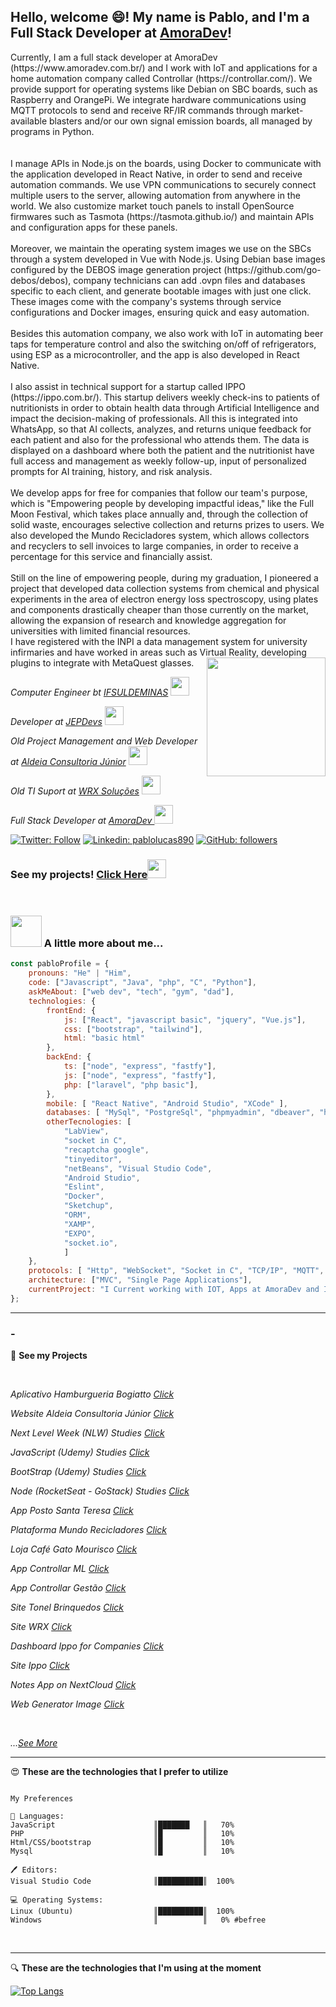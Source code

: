 <h2>  Hello, welcome 😄! My name is Pablo, and I'm a Full Stack Developer at <a href="https://www.linkedin.com/company/amoradev/">AmoraDev</a>!</h2>
Currently, I am a full stack developer at AmoraDev (https://www.amoradev.com.br/) and I work with IoT and applications for a home automation company called Controllar (https://controllar.com/). We provide support for operating systems like Debian on SBC boards, such as Raspberry and OrangePi. We integrate hardware communications using MQTT protocols to send and receive RF/IR commands through market-available blasters and/or our own signal emission boards, all managed by programs in Python.<br>
<br>
<br>
I manage APIs in Node.js on the boards, using Docker to communicate with the application developed in React Native, in order to send and receive automation commands. We use VPN communications to securely connect multiple users to the server, allowing automation from anywhere in the world. We also customize market touch panels to install OpenSource firmwares such as Tasmota (https://tasmota.github.io/) and maintain APIs and configuration apps for these panels.
<br>
<br>
Moreover, we maintain the operating system images we use on the SBCs through a system developed in Vue with Node.js. Using Debian base images configured by the DEBOS image generation project (https://github.com/go-debos/debos), company technicians can add .ovpn files and databases specific to each client, and generate bootable images with just one click. These images come with the company's systems through service configurations and Docker images, ensuring quick and easy automation.
<br>
<br>
Besides this automation company, we also work with IoT in automating beer taps for temperature control and also the switching on/off of refrigerators, using ESP as a microcontroller, and the app is also developed in React Native.
<br>
<br>
I also assist in technical support for a startup called IPPO (https://ippo.com.br/). This startup delivers weekly check-ins to patients of nutritionists in order to obtain health data through Artificial Intelligence and impact the decision-making of professionals. All this is integrated into WhatsApp, so that AI collects, analyzes, and returns unique feedback for each patient and also for the professional who attends them. The data is displayed on a dashboard where both the patient and the nutritionist have full access and management as weekly follow-up, input of personalized prompts for AI training, history, and risk analysis.
<br>
<br>
We develop apps for free for companies that follow our team's purpose, which is "Empowering people by developing impactful ideas," like the Full Moon Festival, which takes place annually and, through the collection of solid waste, encourages selective collection and returns prizes to users. We also developed the Mundo Recicladores system, which allows collectors and recyclers to sell invoices to large companies, in order to receive a percentage for this service and financially assist.
<br>
<br>
Still on the line of empowering people, during my graduation, I pioneered a project that developed data collection systems from chemical and physical experiments in the area of electron energy loss spectroscopy, using plates and components drastically cheaper than those currently on the market, allowing the expansion of research and knowledge aggregation for universities with limited financial resources.
<br>
I have registered with the INPI a data management system for university infirmaries and have worked in areas such as Virtual Reality, developing plugins to integrate with MetaQuest glasses.
   
<img align='right' src="https://media.giphy.com/media/M9gbBd9nbDrOTu1Mqx/giphy.gif" width="190">

<p>
<em>Computer Engineer bt <a href="https://portal.pcs.ifsuldeminas.edu.br/">IFSULDEMINAS</a>
   <img src="https://media.giphy.com/media/ZEUODEtQiUZWGg6IHR/giphy.gif" width="30"> 
</em>
</p>

<p>
<em>

</em>
</p>


<p>
<em>Developer at <a href="https://www.jepdevs.com.br/">JEPDevs</a>
   <img src="https://media.giphy.com/media/UVG0BN8TOMKkPOJS6e/giphy.gif" width="30"> 
</em>
</p>

<p>
<em>Old Project Management and Web Developer at <a href="http://aldeiaconsultoriajr.com/">Aldeia Consultoria Júnior</a>
   <img src="https://media.giphy.com/media/UVG0BN8TOMKkPOJS6e/giphy.gif" width="30"> 
</em>
</p>

<p>
<em>

</em>
</p>

<p>
<em>Old TI Suport at <a href="http://wrx.com.br/">WRX Soluções</a>
   <img src="https://media.giphy.com/media/UVG0BN8TOMKkPOJS6e/giphy.gif" width="30"> 
</em>
</p>

<p>
<em>

</em>
</p>

<p>
   <em>Full Stack Developer at <a href="https://www.linkedin.com/company/amoradev/">AmoraDev </a>
   <img src="https://media.giphy.com/media/UVG0BN8TOMKkPOJS6e/giphy.gif" width="30"> 
</em>
</p>

[![Twitter: Follow](https://img.shields.io/twitter/follow/PabloLucas4067?label=Follow&link=https://twitter.com/PabloLucas4067/)](https://twitter.com/PabloLucas4067/)
[![Linkedin: pablolucas890](https://img.shields.io/badge/-Pablo-blue?style=flat-square&logo=Linkedin&logoColor=white&link=https://www.linkedin.com/in/pablolucas890/)](https://www.linkedin.com/in/pablolucas890/)
[![GitHub: followers](https://img.shields.io/github/followers/pablolucas890?label=Follow&style=social&link=https://github.com/pablolucas890/)](https://github.com/pablolucas890/)

<!--ts-->
### See my projects! [Click Here](#-)<img src="https://media.giphy.com/media/w6q8QrjYAACIPLdYU6/giphy.gif" width="30"> 
<br>
<!--te-->

### <img src="https://media.giphy.com/media/c7NKIZXSVZS0yhfaIG/giphy.gif" width="50"> A little more about me...  

```javascript
const pabloProfile = {
    pronouns: "He" | "Him",
    code: ["Javascript", "Java", "php", "C", "Python"],
    askMeAbout: ["web dev", "tech", "gym", "dad"],
    technologies: {
        frontEnd: {
            js: ["React", "javascript basic", "jquery", "Vue.js"],
            css: ["bootstrap", "tailwind"],
            html: "basic html"
        },
        backEnd: {
            ts: ["node", "express", "fastfy"],
            js: ["node", "express", "fastfy"],
            php: ["laravel", "php basic"],
        },
        mobile: [ "React Native", "Android Studio", "XCode" ],
        databases: [ "MySql", "PostgreSql", "phpmyadmin", "dbeaver", "heidisql"],
        otherTecnologies: [
            "LabView",
            "socket in C",
            "recaptcha google",
            "tinyeditor",
            "netBeans", "Visual Studio Code",
            "Android Studio",
            "Eslint",
            "Docker",
            "Sketchup",
            "ORM",
            "XAMP",
            "EXPO",
            "socket.io",
            ]
    },
    protocols: [ "Http", "WebSocket", "Socket in C", "TCP/IP", "MQTT", "GraphQL"],
    architecture: ["MVC", "Single Page Applications"],
    currentProject: "I Current working with IOT, Apps at AmoraDev and I'm contrubuting with Debian"
};
```
---
### -
📱 **See my Projects** 

<br>
<p>
<em>Aplicativo Hamburgueria Bogiatto <a href="https://github.com/pablolucas890/Aplicativo_BogiattoHamburgueria">Click</a>
</em>
</p>
<p>
<em>Website Aldeia Consultoria Júnior <a href="https://github.com/pablolucas890/AldeiaNovoSite/">Click</a>
</em>
</p>
<p>
<em>Next Level Week (NLW) Studies <a href="https://github.com/pablolucas890/nlw">Click</a>
</em>
</p>
<p>
<em>JavaScript (Udemy) Studies <a href="https://github.com/pablolucas890/javascript">Click</a>
</em>
</p>
<p>
<em>BootStrap (Udemy) Studies <a href="https://github.com/pablolucas890/bootstrap">Click</a>
</em>
</p>
<p>
<em>Node (RocketSeat - GoStack) Studies <a href="https://github.com/pablolucas890/nodejs">Click</a>
</em>
</p>
<p>
<em>App Posto Santa Teresa <a href="https://play.google.com/store/apps/details?id=com.amoradev.posto&pli=1">Click</a>
</em>
</p>
<p>
<em>Plataforma Mundo Recicladores <a href="https://www.app.mundorecicladores.com.br/">Click</a>
</em>
</p>
<p>
<em>Loja Café Gato Mourisco <a href="https://cafegatomourisco.com/loja">Click</a>
</em>
</p>
<p>
<em>App Controllar ML <a href="https://play.google.com/store/apps/details?id=com.appmobilecontrollarml">Click</a>
</em>
</p>
<p>
<em>App Controllar Gestão <a href="https://apps.apple.com/br/app/controllar-gest%C3%A3o/id1527791776">Click</a>
</em>
</p>
<p>
<em>Site Tonel Brinquedos <a href="http://tonelpresentes.com.br/">Click</a>
</em>
</p>
<p>
<em>Site WRX <a href="https://wrx.com.br/">Click</a>
</em>
</p>
<p>
<em>Dashboard Ippo for Companies <a href="https://github.com/pablolucas890/DashboardIppo">Click</a>
</em>
</p>
<p>
<em>Site Ippo <a href="https://ippo.com.br">Click</a>
</em>
</p>
<p>
<em>Notes App on NextCloud <a href="https://github.com/pablolucas890/app_note_amoradev_nextcloud">Click</a>
</em>
</p>
<p>
<em>Web Generator Image <a href="https://github.com/pablolucas890/web-portal-generate-image">Click</a>
</em>
</p>
<br>
<p>
<em>...<a href="https://github.com/pablolucas890?tab=repositories">See More</a>
</em>
</p>

---

😍 **These are the technologies that I prefer to utilize** 

```text

My Preferences

📑 Languages:                       
JavaScript                      ║███████   ║   70%
PHP                             ║█         ║   10% 
Html/CSS/bootstrap              ║█         ║   10% 
Mysql                           ║█         ║   10% 

🖊 Editors: 
Visual Studio Code              ║██████████║  100% 

💻 Operating Systems: 
Linux (Ubuntu)                  ║██████████║  100%
Windows                         ║          ║   0% #befree

```
<br/><hr/>
🔍 **These are the technologies that I'm using at the moment** 

[![Top Langs](https://github-readme-stats.vercel.app/api/top-langs/?username=pablolucas890&layout=compact)](https://github.com/pablolucas890)
